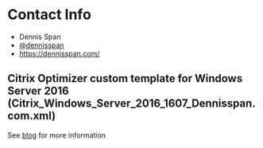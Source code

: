 # Contact Info
 - Dennis Span
 - [@dennisspan](https://twitter.com/dennisspan)
 - https://dennisspan.com/
## Citrix Optimizer custom template for Windows Server 2016 (Citrix_Windows_Server_2016_1607_Dennisspan.com.xml)
See [blog](https://dennisspan.com/citrix-optimizer-custom-template-windows-server-2016) for more information
